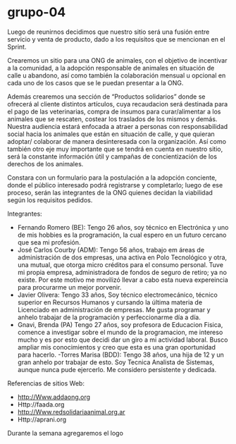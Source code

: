 # grupo-04

Luego de reunirnos decidimos que nuestro sitio será una fusión entre servicio y venta de producto, dado a los requisitos que se mencionan en el Sprint.

Crearemos un sitio para una ONG de animales, con el objetivo de incentivar a la comunidad, a la adopción responsable de animales en situación de calle u abandono, así como también la colaboración mensual u opcional en cada uno de los casos que se le puedan presentar a la ONG.

Además crearemos una sección de “Productos solidarios” donde se ofrecerá al cliente distintos artículos, cuya recaudacion será destinada para el pago de las veterinarias, compra de insumos para curar/alimentar a los animales que se rescaten, costear los traslados de los mismos y demás.
Nuestra audiencia estará enfocada a atraer a personas con responsabilidad social hacia los animales que están en situación de calle, y que quieran adoptar/ colaborar de manera desinteresada con la organización. Así como también otro eje muy importante que se tendrá en cuenta en nuestro sitio, será la constante información útil y campañas de concientización de los derechos de los animales.

Constara con un formulario para la postulación a la adopción conciente, donde el público interesado podrá registrarse y completarlo; luego de ese proceso, serán las integrantes de la ONG quienes decidan la viabilidad según los requisitos pedidos.

Integrantes:
- Fernando Romero (BE): Tengo 26 años, soy técnico en Electrónica y uno de mis hobbies es la programación, la cual espero en un futuro cercano que sea mi profesión.
- José Carlos Courby (ADM): Tengo 56 años, trabajo em áreas de administración de dos empresas, una activa en Polo Tecnológico y otra, una mutual, que otorga micro créditos para el consumo personal. Tuve mi propia empresa, administradora de fondos de seguro de retiro; ya no existe. Por este motivo me movilizó llevar a cabo esta nueva expereincia para procurarme un mejor porvenir.
- Javier Olivera: Tengo 33 años, Soy técnico electromecánico, técnico superior en Recursos Humanos y cursando la última materia de Licenciado en administración de empresas. Me gusta programar y anhelo trabajar de la programación y perfeccionarme día a día.
- Gnavi, Brenda (PA) Tengo 27 años, soy profesora de Educacion Fisica, comence a investigar sobre el mundo de la programacion, me intereso mucho y es por esto que decidi dar un giro a mi actividad laboral.  Busco ampliar mis conocimientos  y creo que esta es una gran oportunidad para hacerlo.
-Torres Marisa (BDD): Tengo 38 años, una hija de 12 y un gran anhelo por trabajar de esto. Soy Tecnica Analista de Sistemas, aunque nunca pude ejercerlo. Me considero persistente y dedicada.

Referencias de sitios Web:

- http://Www.addaong.org
- Http://faada.org
- http://Www.redsolidariaanimal.org.ar
- Http://aprani.org


Durante la semana agregaremos el logo
